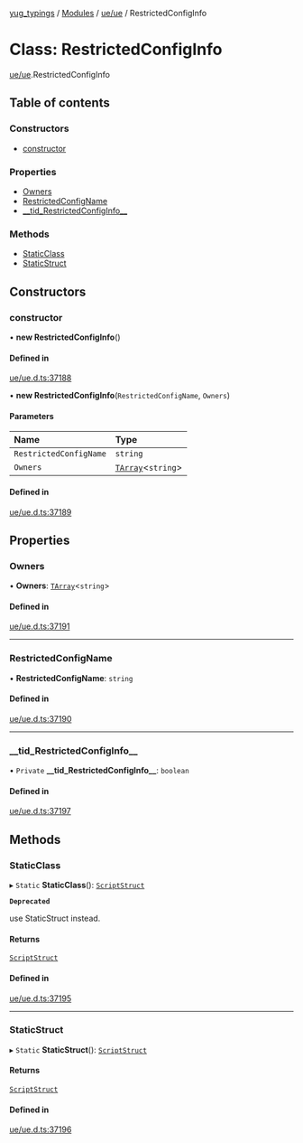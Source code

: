[yug_typings](../README.md) / [Modules](../modules.md) / [ue/ue](../modules/ue_ue.md) / RestrictedConfigInfo

# Class: RestrictedConfigInfo

[ue/ue](../modules/ue_ue.md).RestrictedConfigInfo

## Table of contents

### Constructors

- [constructor](ue_ue.RestrictedConfigInfo.md#constructor)

### Properties

- [Owners](ue_ue.RestrictedConfigInfo.md#owners)
- [RestrictedConfigName](ue_ue.RestrictedConfigInfo.md#restrictedconfigname)
- [\_\_tid\_RestrictedConfigInfo\_\_](ue_ue.RestrictedConfigInfo.md#__tid_restrictedconfiginfo__)

### Methods

- [StaticClass](ue_ue.RestrictedConfigInfo.md#staticclass)
- [StaticStruct](ue_ue.RestrictedConfigInfo.md#staticstruct)

## Constructors

### constructor

• **new RestrictedConfigInfo**()

#### Defined in

[ue/ue.d.ts:37188](https://github.com/YugMetaverse/yug_typings/blob/b7d9b19/ue/ue.d.ts#L37188)

• **new RestrictedConfigInfo**(`RestrictedConfigName`, `Owners`)

#### Parameters

| Name | Type |
| :------ | :------ |
| `RestrictedConfigName` | `string` |
| `Owners` | [`TArray`](../interfaces/ue_puerts.TArray.md)<`string`\> |

#### Defined in

[ue/ue.d.ts:37189](https://github.com/YugMetaverse/yug_typings/blob/b7d9b19/ue/ue.d.ts#L37189)

## Properties

### Owners

• **Owners**: [`TArray`](../interfaces/ue_puerts.TArray.md)<`string`\>

#### Defined in

[ue/ue.d.ts:37191](https://github.com/YugMetaverse/yug_typings/blob/b7d9b19/ue/ue.d.ts#L37191)

___

### RestrictedConfigName

• **RestrictedConfigName**: `string`

#### Defined in

[ue/ue.d.ts:37190](https://github.com/YugMetaverse/yug_typings/blob/b7d9b19/ue/ue.d.ts#L37190)

___

### \_\_tid\_RestrictedConfigInfo\_\_

• `Private` **\_\_tid\_RestrictedConfigInfo\_\_**: `boolean`

#### Defined in

[ue/ue.d.ts:37197](https://github.com/YugMetaverse/yug_typings/blob/b7d9b19/ue/ue.d.ts#L37197)

## Methods

### StaticClass

▸ `Static` **StaticClass**(): [`ScriptStruct`](ue_ue.ScriptStruct.md)

**`Deprecated`**

use StaticStruct instead.

#### Returns

[`ScriptStruct`](ue_ue.ScriptStruct.md)

#### Defined in

[ue/ue.d.ts:37195](https://github.com/YugMetaverse/yug_typings/blob/b7d9b19/ue/ue.d.ts#L37195)

___

### StaticStruct

▸ `Static` **StaticStruct**(): [`ScriptStruct`](ue_ue.ScriptStruct.md)

#### Returns

[`ScriptStruct`](ue_ue.ScriptStruct.md)

#### Defined in

[ue/ue.d.ts:37196](https://github.com/YugMetaverse/yug_typings/blob/b7d9b19/ue/ue.d.ts#L37196)
